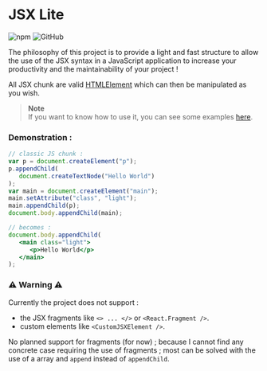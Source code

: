 # JSX Lite
![npm](https://img.shields.io/npm/v/mtwin-codec?color=blue&style=flat)
![GitHub](https://img.shields.io/github/license/jslba/mtwin-codec?style=flat)

The philosophy of this project is to provide a light and fast structure to allow
the  use  of the  JSX  syntax  in  a  JavaScript  application to  increase  your
productivity and the  maintainability of your project !

All JSX  chunk are valid [HTMLElement][htmlElemnt] which can then be manipulated
as you wish.

> **Note**   
> If you want to know how to use it, you can see some examples [here][eg].

### Demonstration :
```jsx
// classic JS chunk :
var p = document.createElement("p");
p.appendChild(
   document.createTextNode("Hello World")
);
var main = document.createElement("main");
main.setAttribute("class", "light");
main.appendChild(p);
document.body.appendChild(main);

// becomes :
document.body.appendChild(
   <main class="light">
      <p>Hello World</p>
   </main>
);

```

### &#x26a0;&#xfe0f; Warning &#x26a0;&#xfe0f; 
Currently the project does not support :
 - the JSX fragments like `<> ... </>` or `<React.Fragment />`.
 - custom elements like `<CustomJSXElement />`.

No planned support for fragments (for  now) ; because I cannot find any concrete
case requiring the use of fragments ; most can be solved with the use of a array
and `append` instead of `appendChild`.

[eg]: /example/readme.md
[index]: /source/index.js
[htmlElemnt]: https://developer.mozilla.org/en-US/docs/Web/API/HTMLElement